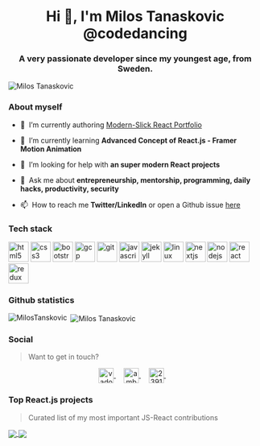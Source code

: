 <!--
### Hi there 👋


**MilosTanaskovic/MilosTanaskovic** is a ✨ _special_ ✨ repository because its `README.md` (this file) appears on your GitHub profile.

Here are some ideas to get you started:

- 🔭 I’m currently working on ...
- 🌱 I’m currently learning ...
- 👯 I’m looking to collaborate on ...
- 🤔 I’m looking for help with ...
- 💬 Ask me about ...
- 📫 How to reach me: ...
- 😄 Pronouns: ...
- ⚡ Fun fact: ...

-->

<h1 align="center">Hi 👋, I'm Milos Tanaskovic @codedancing</h1>
<h3 align="center">A very passionate developer since my youngest age, from Sweden.</h3>

<p align="left">
  <img src="https://komarev.com/ghpvc/?username=MilosTanaskovic" alt="Milos Tanaskovic" />
</p>

### About myself

- 🔭&nbsp;&nbsp;I’m currently authoring [Modern-Slick React Portfolio](https://github.com/MilosTanaskovic/my-portfolio-react)

- 🌱&nbsp;&nbsp;I’m currently learning **Advanced Concept of React.js - Framer Motion Animation**

- 🤝&nbsp;&nbsp;I’m looking for help with **an super modern React projects**

- 💬&nbsp;&nbsp;Ask me about **entrepreneurship, mentorship, programming, daily hacks, productivity, security**

- 📫&nbsp;&nbsp;How to reach me **Twitter/LinkedIn** or open a Github issue [here]()

<!-- > I also happen to be a CTO and co-founder of [Unly](https://unly.org/), a tech company meant to help access higher education for students. -->

### Tech stack

<!-- > [Check out the tech stack we used at Unly (2019)]()-->

<p align="left">
<!--   <img src="https://devicons.github.io/devicon/devicon.git/icons/amazonwebservices/amazonwebservices-original-wordmark.svg" alt="aws" width="40" height="40"/>  -->
  <img src="https://devicons.github.io/devicon/devicon.git/icons/html5/html5-original-wordmark.svg" alt="html5" width="40" height="40"/>
  <img src="https://devicons.github.io/devicon/devicon.git/icons/css3/css3-original-wordmark.svg" alt="css3" width="40" height="40"/> 
  <img src="https://devicons.github.io/devicon/devicon.git/icons/bootstrap/bootstrap-plain.svg" alt="bootstrap" width="40" height="40"/>
  <img src="https://www.vectorlogo.zone/logos/google_cloud/google_cloud-icon.svg" alt="gcp" width="40" height="40"/> 
  <img src="https://www.vectorlogo.zone/logos/git-scm/git-scm-icon.svg" alt="git" width="40" height="40"/>  
  <img src="https://devicons.github.io/devicon/devicon.git/icons/javascript/javascript-original.svg" alt="javascript" width="40" height="40"/> 
  <img src="https://www.vectorlogo.zone/logos/jekyllrb/jekyllrb-icon.svg" alt="jekyll" width="40" height="40"/> 
  <img src="https://devicons.github.io/devicon/devicon.git/icons/linux/linux-original.svg" alt="linux" width="40" height="40"/> 
  <img src="https://cdn.worldvectorlogo.com/logos/nextjs-3.svg" alt="nextjs" width="40" height="40"/> 
  <img src="https://devicons.github.io/devicon/devicon.git/icons/nodejs/nodejs-original-wordmark.svg" alt="nodejs" width="40" height="40"/> 
<!--   <img src="https://devicons.github.io/devicon/devicon.git/icons/python/python-original.svg" alt="python" width="40" height="40"/>  -->
  <img src="https://devicons.github.io/devicon/devicon.git/icons/react/react-original-wordmark.svg" alt="react" width="40" height="40"/> 
  <img src="https://devicons.github.io/devicon/devicon.git/icons/redux/redux-original.svg" alt="redux" width="40" height="40"/> 
<!--   <img src="https://devicons.github.io/devicon/devicon.git/icons/typescript/typescript-original.svg" alt="typescript" width="40" height="40"/> -->
</p>

### Github statistics

<p>
  <img align="left" src="https://github-readme-stats.vercel.app/api/top-langs/?username=MilosTanaskovic&layout=compact&hide=php,smarty&bg_color=30,e96443,904e95&title_color=fff&text_color=fff" alt="MilosTanskovic" />&nbsp;<img align="center" src="https://github-readme-stats.vercel.app/api?username=MilosTanaskovic&show_icons=true&count_private=true&show_icons=true&hide=php&bg_color=30,e96443,904e95&title_color=fff&text_color=fff" alt="Milos Tanaskovic" />
</p>

<!-- [![trophy](https://github-profile-trophy.vercel.app/?username=MilosTanaskovic)](https://github.com/MilosTanskovic/github-profile-trophy) -->


### Social

> Want to get in touch?

<p align="center">
<!--   <a href="" target="blank">
    <img align="center" src="https://cdn.jsdelivr.net/npm/simple-icons@3.0.1/icons/dev-dot-to.svg" alt="vadorequest" height="30" width="30" />
  </a>&nbsp;&nbsp;&nbsp; -->
  <a href="https://twitter.com/CodeDancing" target="blank">
    <img align="center" src="https://cdn.jsdelivr.net/npm/simple-icons@3.0.1/icons/twitter.svg" alt="vadorequest" height="30" width="30" />
  </a>&nbsp;&nbsp;&nbsp;
  <a href="https://www.linkedin.com/in/milos-tanaskovic-codedancing-619742130/" target="blank">
    <img align="center" src="https://cdn.jsdelivr.net/npm/simple-icons@3.0.1/icons/linkedin.svg" alt="ambroise-dhenain" height="30" width="30" />
  </a>&nbsp;&nbsp;&nbsp;
  <a href="https://stackoverflow.com/users/story/11797438" target="blank">
    <img align="center" src="https://cdn.jsdelivr.net/npm/simple-icons@3.0.1/icons/stackoverflow.svg" alt="2391795" height="30" width="30" />
  </a>&nbsp;&nbsp;&nbsp;
<!--   <a href="" target="blank">
    <img align="center" src="https://cdn.jsdelivr.net/npm/simple-icons@3.0.1/icons/medium.svg" alt="@vadorequest" height="30" width="30" />
  </a> -->
</p>

### Top React.js projects

> Curated list of my most important JS-React contributions

<a href="https://github.com/MilosTanaskovic/my-portfolio-react">
  <img align="center" src="https://github-readme-stats.vercel.app/api/pin/?username=MilosTanaskovic&repo=my-portfolio-react" />
</a>

<a href="https://github.com/MilosTanaskovic/modern-music-app">
  <img align="center" src="https://github-readme-stats.vercel.app/api/pin/?username=MilosTanaskovic&repo=modern-music-app" />
</a>



<!-- STACKOVERFLOW:END -->
